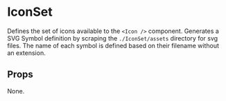 # IconSet

Defines the set of icons available to the `<Icon />` component.  Generates a SVG Symbol definition by scraping the `./IconSet/assets` directory for svg files.  The name of each symbol is defined based on their filename without an extension. 

## Props

None.
